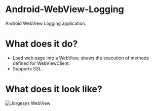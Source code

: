 # Android-WebView-Logging
Android WebView Logging application.


# What does it do?

* Load web page into a WebView, shows the execution of methods defined for WebViewClient.
* Supports SSL.

# What does it look like?

![Jorgesys WebView](https://i.stack.imgur.com/1W0vU.png)
